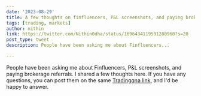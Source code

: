 ```yaml
---
date: '2023-08-29'
title: A few thoughts on finfluencers, P&L screenshots, and paying brokerage referrals. 
tags: [trading, markets]
author: nithin
link: https://twitter.com/Nithin0dha/status/1696434119591280960?s=20
post_type: tweet
description: People have been asking me about Finfluencers...

---
```


People have been asking me about Finfluencers, P&L screenshots, and paying brokerage referrals. I shared a few thoughts here. If you have any questions, you can post them on the same [Tradingqna link](https://tradingqna.com/t/fake-pnl-of-live-trading-finfluencers-scam/152081/31), and I'd be happy to answer.
